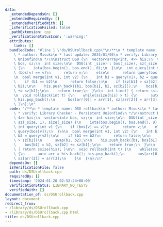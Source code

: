 ```yaml
---
data:
  _extendedDependsOn: []
  _extendedRequiredBy: []
  _extendedVerifiedWith: []
  _isVerificationFailed: false
  _pathExtension: cpp
  _verificationStatusIcon: ':warning:'
  attributes:
    links: []
  bundledCode: "#line 1 \"ds/DSUrollback.cpp\"\n/**\n * template name: DSU rollback\n\
    \ * author: Misuki\n * last update: 2024/01/05\n * verify: Library Checker - Persistent\
    \ Unionfind\n */\n\nstruct DSU {\n  vector<array<int, 4>> his;\n  vector<int>\
    \ bos, sz;\n  int size;\n\n  DSU(int _size) : bos(_size), sz(_size, 1), size(_size)\
    \ {\n    iota(bos.begin(), bos.end(), 0);\n  }\n\n  int query(int v) {\n    if\
    \ (bos[v] == v)\n      return v;\n    else\n      return query(bos[v]);\n  }\n\
    \n  bool merge(int v1, int v2) {\n    int b1 = query(v1), b2 = query(v2);\n\n\
    \    if (b1 == b2)\n      return false;\n\n    if (sz[b1] > sz[b2])\n      swap(b1,\
    \ b2);\n\n    his.push_back({b1, bos[b1], b2, sz[b2]});\n    bos[b1] = b2, sz[b2]\
    \ += sz[b1];\n\n    return true;\n  }\n\n  int time() { return ssize(his); }\n\
    \n  void rollback(int t) {\n    while(ssize(his) > t) {\n      auto arr = his.back();\
    \ his.pop_back();\n      bos[arr[0]] = arr[1], sz[arr[2]] = arr[3];\n    }\n \
    \ }\n};\n"
  code: "/**\n * template name: DSU rollback\n * author: Misuki\n * last update: 2024/01/05\n\
    \ * verify: Library Checker - Persistent Unionfind\n */\n\nstruct DSU {\n  vector<array<int,\
    \ 4>> his;\n  vector<int> bos, sz;\n  int size;\n\n  DSU(int _size) : bos(_size),\
    \ sz(_size, 1), size(_size) {\n    iota(bos.begin(), bos.end(), 0);\n  }\n\n \
    \ int query(int v) {\n    if (bos[v] == v)\n      return v;\n    else\n      return\
    \ query(bos[v]);\n  }\n\n  bool merge(int v1, int v2) {\n    int b1 = query(v1),\
    \ b2 = query(v2);\n\n    if (b1 == b2)\n      return false;\n\n    if (sz[b1]\
    \ > sz[b2])\n      swap(b1, b2);\n\n    his.push_back({b1, bos[b1], b2, sz[b2]});\n\
    \    bos[b1] = b2, sz[b2] += sz[b1];\n\n    return true;\n  }\n\n  int time()\
    \ { return ssize(his); }\n\n  void rollback(int t) {\n    while(ssize(his) > t)\
    \ {\n      auto arr = his.back(); his.pop_back();\n      bos[arr[0]] = arr[1],\
    \ sz[arr[2]] = arr[3];\n    }\n  }\n};\n"
  dependsOn: []
  isVerificationFile: false
  path: ds/DSUrollback.cpp
  requiredBy: []
  timestamp: '2024-01-20 02:52:24+08:00'
  verificationStatus: LIBRARY_NO_TESTS
  verifiedWith: []
documentation_of: ds/DSUrollback.cpp
layout: document
redirect_from:
- /library/ds/DSUrollback.cpp
- /library/ds/DSUrollback.cpp.html
title: ds/DSUrollback.cpp
---
```

